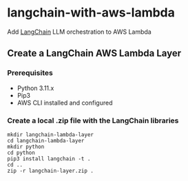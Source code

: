 # langchain-with-aws-lambda

Add [LangChain](https://www.langchain.com/) LLM orchestration to AWS Lambda

## Create a LangChain AWS Lambda Layer

### Prerequisites

* Python 3.11.x
* Pip3
* AWS CLI installed and configured

### Create a local .zip file with the LangChain libraries

```
mkdir langchain-lambda-layer
cd langchain-lambda-layer
mkdir python
cd python
pip3 install langchain -t .
cd ..
zip -r langchain-layer.zip .  
```

